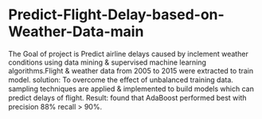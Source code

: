 # Predict-Flight-Delay-based-on-Weather-Data-main
The Goal of project is Predict airline delays caused by inclement weather conditions using data mining & supervised machine learning algorithms.Flight & weather data from 2005 to 2015 were extracted to train model. 
solution: To overcome the eﬀect of unbalanced training data. sampling techniques are applied & implemented to build models which can predict delays of ﬂight. 
Result: found that AdaBoost performed best with precision 88% recall > 90%.
